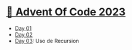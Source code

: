 # [🎄 Advent Of Code 2023](https://adventofcode.com/2023)

- [Day 01](https://adventofcode.com/2023/day/1)
- [Day 02](https://adventofcode.com/2023/day/2)
- [Day 03](https://adventofcode.com/2023/day/3): Uso de Recursion 